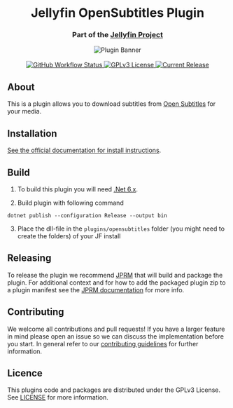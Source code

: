 <h1 align="center">Jellyfin OpenSubtitles Plugin</h1>
<h3 align="center">Part of the <a href="https://jellyfin.org">Jellyfin Project</a></h3>

<p align="center">
<img alt="Plugin Banner" src="https://raw.githubusercontent.com/jellyfin/jellyfin-ux/master/plugins/SVG/jellyfin-plugin-opensubtitles.svg?sanitize=true"/>
<br/>
<br/>
<a href="https://github.com/jellyfin/jellyfin-plugin-opensubtitles/actions?query=workflow%3A%22Test+Build+Plugin%22">
<img alt="GitHub Workflow Status" src="https://img.shields.io/github/workflow/status/jellyfin/jellyfin-plugin-opensubtitles/Test%20Build%20Plugin.svg">
</a>
<a href="https://github.com/jellyfin/jellyfin-plugin-opensubtitles">
<img alt="GPLv3 License" src="https://img.shields.io/github/license/jellyfin/jellyfin-plugin-opensubtitles.svg"/>
</a>
<a href="https://github.com/jellyfin/jellyfin-plugin-opensubtitles/releases">
<img alt="Current Release" src="https://img.shields.io/github/release/jellyfin/jellyfin-plugin-opensubtitles.svg"/>
</a>
</p>

## About

This is a plugin allows you to download subtitles from [Open Subtitles](https://opensubtitles.com) for your media.

## Installation

[See the official documentation for install instructions](https://jellyfin.org/docs/general/server/plugins/index.html#installing).

## Build

1. To build this plugin you will need [.Net 6.x](https://dotnet.microsoft.com/download/dotnet/6.0).

2. Build plugin with following command
  ```
  dotnet publish --configuration Release --output bin
  ```

3. Place the dll-file in the `plugins/opensubtitles` folder (you might need to create the folders) of your JF install

## Releasing

To release the plugin we recommend [JPRM](https://github.com/oddstr13/jellyfin-plugin-repository-manager) that will build and package the plugin.
For additional context and for how to add the packaged plugin zip to a plugin manifest see the [JPRM documentation](https://github.com/oddstr13/jellyfin-plugin-repository-manager) for more info.

## Contributing

We welcome all contributions and pull requests! If you have a larger feature in mind please open an issue so we can discuss the implementation before you start.
In general refer to our [contributing guidelines](https://github.com/jellyfin/.github/blob/master/CONTRIBUTING.md) for further information.

## Licence

This plugins code and packages are distributed under the GPLv3 License. See [LICENSE](./LICENSE) for more information.
